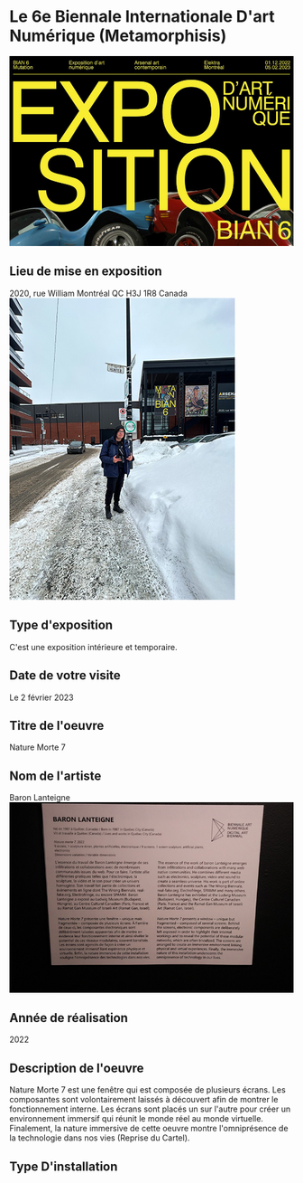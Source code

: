 # Le 6e Biennale Internationale D'art Numérique (Metamorphisis)
![affiche](https://github.com/Jxshvfx/H23_V13_inspirations_GONZALEZBARRERA/blob/main/BIAN/medias/biennale_affiche.jpg)

## Lieu de mise en exposition
2020, rue William
Montréal QC H3J 1R8
Canada
![entrée](https://github.com/Jxshvfx/H23_V13_inspirations_GONZALEZBARRERA/blob/main/BIAN/medias/photo_entree_20230202.jpg)

## Type d'exposition
C'est une exposition intérieure et temporaire.

## Date de votre visite
Le 2 février 2023

## Titre de l'oeuvre
Nature Morte 7

## Nom de l'artiste
Baron Lanteigne
![cartel](https://github.com/Jxshvfx/H23_V13_inspirations_GONZALEZBARRERA/blob/main/BIAN/medias/cartel_info_20230202.jpg)

## Année de réalisation
2022

## Description de l'oeuvre
Nature Morte 7 est une fenêtre qui est composée de plusieurs écrans. Les composantes sont volontairement laissés à découvert afin de montrer le fonctionnement interne. Les écrans sont placés un sur l'autre pour créer un environnement immersif qui réunit le monde réel au monde virtuelle. Finalement, la nature immersive de cette oeuvre montre l'omniprésence de la technologie dans nos vies (Reprise du Cartel).

## Type D'installation

